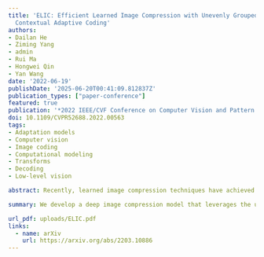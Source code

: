 ```yaml
---
title: 'ELIC: Efficient Learned Image Compression with Unevenly Grouped Space-Channel
  Contextual Adaptive Coding'
authors:
- Dailan He
- Ziming Yang
- admin
- Rui Ma
- Hongwei Qin
- Yan Wang
date: '2022-06-19'
publishDate: '2025-06-20T00:41:09.812837Z'
publication_types: ["paper-conference"]
featured: true
publication: '*2022 IEEE/CVF Conference on Computer Vision and Pattern Recognition (CVPR)*'
doi: 10.1109/CVPR52688.2022.00563
tags:
- Adaptation models
- Computer vision
- Image coding
- Computational modeling
- Transforms
- Decoding
- Low-level vision

abstract: Recently, learned image compression techniques have achieved remarkable performance, even surpassing the best manually designed lossy image coders. They are promising to be large-scale adopted. For the sake of practicality, a thorough investigation of the architecture design of learned image compression, regarding both compression performance and running speed, is essential. In this paper, we first propose uneven channel-conditional adaptive coding, motivated by the observation of energy compaction in learned image compression. Combining the proposed uneven grouping model with existing context models, we obtain a spatial-channel contextual adaptive model to improve the coding performance without damage to running speed. Then we study the structure of the main transform and propose an efficient model, ELIC, to achieve state-of-the-art speed and compression ability. With superior performance, the proposed model also supports extremely fast preview decoding and progressive decoding, which makes the coming application of learning-based image compression more promising.

summary: We develop a deep image compression model that leverages the uneven information distribution within the latent variables for efficient image compression.

url_pdf: uploads/ELIC.pdf
links:
  - name: arXiv
    url: https://arxiv.org/abs/2203.10886
---
```


